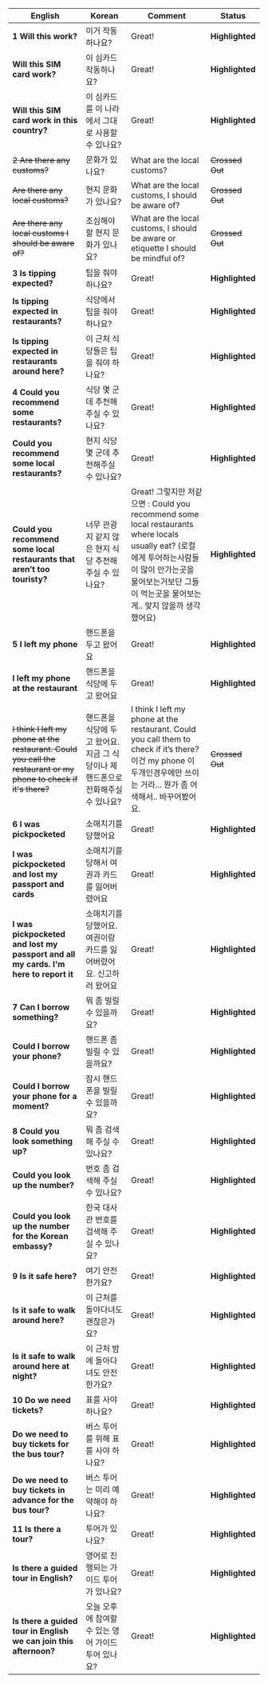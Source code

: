 | English | Korean | Comment | Status |
|---------|--------|---------|--------|
| **1	Will this work?** | 이거 작동하나요? | Great! | **Highlighted** |
| **Will this SIM card work?** | 이 심카드 작동하나요? | Great! | **Highlighted** |
| **Will this SIM card work in this country?** | 이 심카드를 이 나라에서 그대로 사용할 수 있나요? | Great! | **Highlighted** |
| ~~2	Are there any customs?~~ | 문화가 있나요? | What are the local customs? | ~~Crossed Out~~ |
| ~~Are there any local customs?~~ | 현지 문화가 있나요? | What are the local customs, I should be aware of? | ~~Crossed Out~~ |
| ~~Are there any local customs I should be aware of?~~ | 조심해야 할 현지 문화가 있나요? | What are the local customs, I should be aware or etiquette I should be mindful of? | ~~Crossed Out~~ |
| **3	Is tipping expected?** | 팁을 줘야 하나요? | Great! | **Highlighted** |
| **Is tipping expected in restaurants?** | 식당에서 팁을 줘야 하나요? | Great! | **Highlighted** |
| **Is tipping expected in restaurants around here?** | 이 근처 식당들은 팁을 줘야 하나요? | Great! | **Highlighted** |
| **4	Could you recommend some restaurants?** | 식당 몇 군데 추천해주실 수 있나요? | Great! | **Highlighted** |
| **Could you recommend some local restaurants?** | 현지 식당 몇 군데 추천해주실 수 있나요? | Great! | **Highlighted** |
| **Could you recommend some local restaurants that aren’t too touristy?** | 너무 관광지 같지 않은 현지 식당 추천해주실 수 있나요? | Great! 그렇지만 저같으면  : Could you recommend some local restaurants where locals usually eat?    (로컬에게 투어하는사람들이 많이 안가는곳을 물어보는거보단 그들이 먹는곳을 물어보는게.. 맞지 않을까 생각했어요) | **Highlighted** |
| **5	I left my phone** | 핸드폰을 두고 왔어요 | Great!  | **Highlighted** |
| **I left my phone at the restaurant** | 핸드폰을 식당에 두고 왔어요 | Great!  | **Highlighted** |
| ~~I think I left my phone at the restaurant. Could you call the restaurant or my phone to check if it's there?~~ | 핸드폰을 식당에 두고 왔어요. 지금 그 식당이나 제 핸드폰으로 전화해주실 수 있나요? | I think I left my phone at the restaurant. Could you call them to check if it’s there?<br>이건 my phone 이 두개인경우에만 쓰이는 거라... 뭔가 좀 어색해서.. 바꾸어봤어요. | ~~Crossed Out~~ |
| **6	I was pickpocketed** | 소매치기를 당했어요 | Great!  | **Highlighted** |
| **I was pickpocketed and lost my passport and cards** | 소매치기를 당해서 여권과 카드를 잃어버렸어요 | Great!  | **Highlighted** |
| **I was pickpocketed and lost my passport and all my cards. I'm here to report it** | 소매치기를 당했어요. 여권이랑 카드를 잃어버렸어요. 신고하러 왔어요 | Great!  | **Highlighted** |
| **7	Can I borrow something?** | 뭐 좀 빌릴 수 있을까요? | Great!  | **Highlighted** |
| **Could I borrow your phone?** | 핸드폰 좀 빌릴 수 있을까요? | Great!  | **Highlighted** |
| **Could I borrow your phone for a moment?** | 잠시 핸드폰을 빌릴 수 있을까요? | Great!  | **Highlighted** |
| **8	Could you look something up?** | 뭐 좀 검색해 주실 수 있나요? | Great!  | **Highlighted** |
| **Could you look up the number?** | 번호 좀 검색해 주실 수 있나요? | Great!  | **Highlighted** |
| **Could you look up the number for the Korean embassy?** | 한국 대사관 번호를 검색해 주실 수 있나요? | Great!  | **Highlighted** |
| **9	Is it safe here?** | 여기 안전한가요? | Great!  | **Highlighted** |
| **Is it safe to walk around here?** | 이 근처를 돌아다녀도 괜찮은가요? | Great!  | **Highlighted** |
| **Is it safe to walk around here at night?** | 이 근처 밤에 돌아다녀도 안전한가요? | Great!  | **Highlighted** |
| **10	Do we need tickets?** | 표를 사야 하나요? | Great!  | **Highlighted** |
| **Do we need to buy tickets for the bus tour?** | 버스 투어를 위해 표를 사야 하나요? | Great! | **Highlighted** |
| **Do we need to buy tickets in advance for the bus tour?** | 버스 투어는 미리 예약해야 하나요? | Great!  | **Highlighted** |
| **11	Is there a tour?** | 투어가 있나요? | Great!  | **Highlighted** |
| **Is there a guided tour in English?** | 영어로 진행되는 가이드 투어가 있나요? | Great!  | **Highlighted** |
| **Is there a guided tour in English we can join this afternoon?** | 오늘 오후에 참여할 수 있는 영어 가이드 투어 있나요? | Great!  | **Highlighted** |
